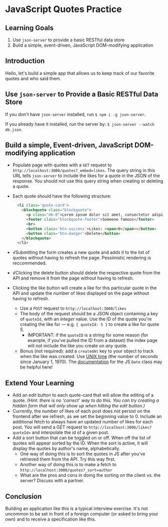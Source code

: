 # JavaScript Quotes Practice

## Learning Goals

1. Use `json-server` to provide a basic RESTful data store
2. Build a simple, event-driven, JavaScript DOM-modifying application

## Introduction

Hello, let's build a simple app that allows us to keep track of our favorite quotes and who said them.

## Use `json-server` to Provide a Basic RESTful Data Store

If you don't have `json-server` installed, run `$ npm i -g json-server`.

If you already have it installed, run the server by: `$ json-server --watch db.json`.

## Build a simple, Event-driven, JavaScript DOM-modifying application

* Populate page with quotes with a `GET` request to
  `http://localhost:3000/quotes?_embed=likes`. The query string in this URL tells 
  `json-server` to include the likes for a quote in the JSON of the response. You
  should not use this query string when creating or deleting a quote.

* Each quote should have the following structure:
  ```html
    <li class='quote-card'>
      <blockquote class="blockquote">
        <p class="mb-0">Lorem ipsum dolor sit amet, consectetur adipiscing elit. Integer posuere erat a ante.</p>
        <footer class="blockquote-footer">Someone famous</footer>
        <br>
        <button class='btn-success'>Likes: <span>0</span></button>
        <button class='btn-danger'>Delete</button>
      </blockquote>
    </li>
  ```

* √Submitting the form creates a new quote and adds it to the list of quotes
  without having to refresh the page. Pessimistic rendering is reccommended.

* √Clicking the delete button should delete the respective quote from the
  API and remove it from the page without having to refresh.

* Clicking the like button will create a like for this particular quote in the
  API and update the number of likes displayed on the page without having to
  refresh.
  * Use a `POST` request to `http://localhost:3000/likes`
  * The body of the request should be a JSON object containing a key of
    `quoteId`, with an _integer_ value. Use the ID of the quote you're creating the like for — e.g. `{ quoteId: 5 }` to create a like for quote 5. 
    * IMPORTANT: if the `quoteID` is a string for some reason (for example, if you've pulled the ID from a dataset) the index page will not include the like you create on _any_ quote.
  * Bonus (not required): add a `createdAt` key to your object to track when
    the like was created. Use [UNIX time][] (the number of seconds since
    January 1, 1970). The  [documentation][] for the JS `Date` class may be
    helpful here!

## Extend Your Learning

* Add an edit button to each quote-card that will allow the editing of a quote. _(Hint: there is no 'correct' way to do this. You can try creating a hidden form that will only show up when hitting the edit button.)_
* Currently, the number of likes of each post does not persist on the frontend after we refresh, as we set the beginning value to 0. Include an additional fetch to always have an updated number of likes for each post. You will send a GET request to `http://localhost:3000/likes?quoteId=` and interpolate the id of a given post.
* Add a sort button that can be toggled on or off. When off the list of quotes will appear sorted by the ID. When the sort is active, it will display the quotes by author's name, alphabetically.
  * One way of doing this is to sort the quotes in JS after you've retrieved them from the API. Try this way first.
  * Another way of doing this is to make a fetch to `http://localhost:3000/quotes?_sort=author`
  * What are the pros and cons in doing the sorting on the client vs. the server? Discuss with a partner.

## Conclusion

Building an application like this is a typical interview exercise. It's not
uncommon to be set in front of a foreign computer (or asked to bring your own)
and to receive a specification like this.

[UNIX time]: https://en.wikipedia.org/wiki/Unix_time
[documentation]: https://developer.mozilla.org/en-US/docs/Web/JavaScript/Reference/Global_Objects/Date
